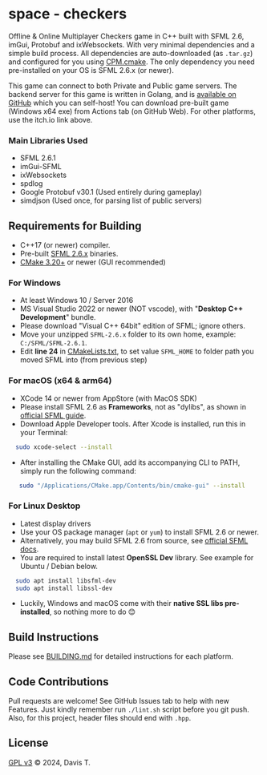 # space - checkers

Offline & Online Multiplayer Checkers game in C++ built with SFML 2.6, imGui, Protobuf and ixWebsockets. With very minimal dependencies
and a simple build process. All dependencies are auto-downloaded (as `.tar.gz`) and configured for you using [CPM.cmake](https://github.com/cpm-cmake/CPM.cmake). The only dependency you need pre-installed on your OS is SFML 2.6.x (or newer).

This game can connect to both Private and Public game servers. The backend server for this game is written in Golang, and is [available on GitHub](https://github.com/Longwater1234/checkers-backend) which you can self-host! You can download pre-built game (Windows x64 exe) from Actions tab (on GitHub Web). For other platforms, use the itch.io link above.

### Main Libraries Used

- SFML 2.6.1
- imGui-SFML
- ixWebsockets
- spdlog
- Google Protobuf v30.1 (Used entirely during gameplay)
- simdjson (Used once, for parsing list of public servers)

## Requirements for Building

- C++17 (or newer) compiler.
- Pre-built [SFML 2.6.x](https://www.sfml-dev.org/download/sfml/2.6.1/) binaries.
- [CMake 3.20+](https://cmake.org/download/) or newer (GUI recommended)

### For Windows

- At least Windows 10 / Server 2016
- MS Visual Studio 2022 or newer (NOT vscode), with "**Desktop C++ Development**" bundle.
- Please download "Visual C++ 64bit" edition of SFML; ignore others.
- Move your unzipped `SFML-2.6.x` folder to its own home, example: `C:/SFML/SFML-2.6.1`.
- Edit **line 24** in [CMakeLists.txt](CMakeLists.txt#L24), to set value `SFML_HOME` to folder path you moved SFML into (from previous step)

### For macOS (x64 & arm64)

- XCode 14 or newer from AppStore (with MacOS SDK)
- Please install SFML 2.6 as **Frameworks**, not as "dylibs", as shown in [official SFML guide](https://www.sfml-dev.org/tutorials/2.6/start-osx.php).
- Download Apple Developer tools. After Xcode is installed, run this in your Terminal:

```bash
  sudo xcode-select --install
```

- After installing the CMake GUI, add its accompanying CLI to PATH, simply run the following command:

```bash
   sudo "/Applications/CMake.app/Contents/bin/cmake-gui" --install
```

### For Linux Desktop

- Latest display drivers
- Use your OS package manager (`apt` or `yum`) to install SFML 2.6 or newer.
- Alternatively, you may build SFML 2.6 from source, see [official SFML docs](https://www.sfml-dev.org/tutorials/2.6/start-linux.php).
- You are required to install latest **OpenSSL Dev** library. See example for Ubuntu / Debian below.

```bash
  sudo apt install libsfml-dev
  sudo apt install libssl-dev
```

- Luckily, Windows and macOS come with their **native SSL libs pre-installed**, so nothing more to do 😊

## Build Instructions

Please see [BUILDING.md](BUILDING.md) for detailed instructions for each platform.

## Code Contributions

Pull requests are welcome! See GitHub Issues tab to help with new Features. Just kindly remember run `./lint.sh` script before you git push. Also, for this project, header files should end with `.hpp`.

## License

[GPL v3](LICENSE) &copy; 2024, Davis T.
